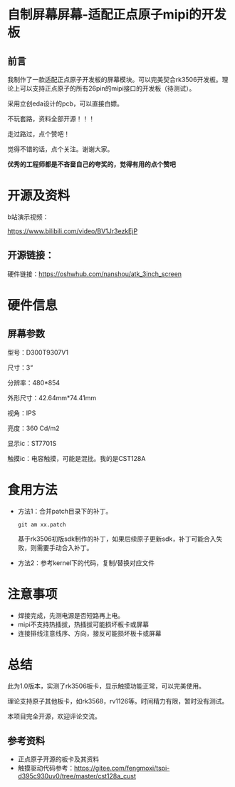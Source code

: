 # 自制屏幕屏幕-适配正点原子mipi的开发板



## 前言

我制作了一款适配正点原子开发板的屏幕模块。可以完美契合rk3506开发板。理论上可以支持正点原子的所有26pin的mipi接口的开发板（待测试）。



采用立创eda设计的pcb，可以直接白嫖。

不玩套路，资料全部开源！！！

走过路过，点个赞吧！

觉得不错的话，点个关注。谢谢大家。

**优秀的工程师都是不吝啬自己的夸奖的，觉得有用的点个赞吧**



# 开源及资料

b站演示视频：

https://www.bilibili.com/video/BV1Jr3ezkEjP

## 开源链接：

硬件链接：https://oshwhub.com/nanshou/atk_3inch_screen







# 硬件信息



## 屏幕参数

型号：D300T9307V1

尺寸：3“

分辨率：480*854

外形尺寸：42.64mm*74.41mm

视角：IPS

亮度：360 Cd/m2

显示ic：ST7701S

触摸ic：电容触摸，可能是混批。我的是CST128A



# 食用方法

- 方法1：合并patch目录下的补丁。

  ```
  git am xx.patch
  ```

  基于rk3506初版sdk制作的补丁，如果后续原子更新sdk，补丁可能合入失败，则需要手动合入补丁。

- 方法2：参考kernel下的代码，复制/替换对应文件


# 注意事项

- 焊接完成，先测电源是否短路再上电。
- mipi不支持热插拔，热插拔可能损坏板卡或屏幕
- 连接排线注意线序、方向，接反可能损坏板卡或屏幕



# 总结

此为1.0版本，实测了rk3506板卡，显示触摸功能正常，可以完美使用。

理论支持原子其他板卡，如rk3568，rv1126等。时间精力有限，暂时没有测试。

本项目完全开源，欢迎评论交流。



## 参考资料

- 正点原子开源的板卡及其资料
- 触摸驱动代码参考：https://gitee.com/fengmoxi/tspi-d395c930uv0/tree/master/cst128a_cust


